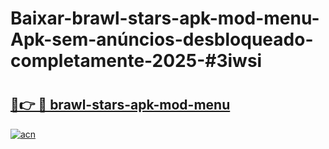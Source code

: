 # Baixar-brawl-stars-apk-mod-menu-Apk-sem-anúncios-desbloqueado-completamente-2025-#3iwsi

# <h2><a href="https://ainizakaria.my?title=brawl-stars-apk-mod-menu&ref=24M">🔗👉 🔴 brawl-stars-apk-mod-menu</a></h2>

[![acn](https://github.com/user-attachments/assets/0f9c940e-d8b0-45ae-aac7-cd30a18b3e1c)](https://ainizakaria.my?title=brawl-stars-apk-mod-menu&ref=24M)


